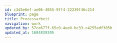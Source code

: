 ```yaml
---
id: c3d5e6ef-ae06-4055-9ff4-22239f46c214
blueprint: page
title: Prozessarbeit
navigation: work
updated_by: 57ce677f-65c0-4ee0-bc33-c4255edf305b
updated_at: 1684839395
---
```

